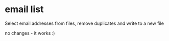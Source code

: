 # email list
Select email addresses from files, remove duplicates and write to a new file

no changes - it works :)
